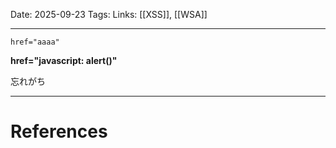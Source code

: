 
Date: 2025-09-23
Tags: 
Links: [[XSS]], [[WSA]]

***

`href="aaaa"`

**href="javascript: alert()"**

忘れがち

***
# References
